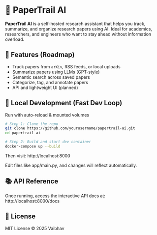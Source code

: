 # 📄 PaperTrail AI

**PaperTrail AI** is a self-hosted research assistant that helps you track, summarize, and organize research papers using AI. Ideal for academics, researchers, and engineers who want to stay ahead without information overload.

## 🚀 Features (Roadmap)

- Track papers from `arXiv`, RSS feeds, or local uploads
- Summarize papers using LLMs (GPT-style)
- Semantic search across saved papers
- Categorize, tag, and annotate papers
- API and lightweight UI (planned)

## 🧪 Local Development (Fast Dev Loop)

Run with auto-reload & mounted volumes

```bash
# Step 1: Clone the repo
git clone https://github.com/yourusername/papertrail-ai.git
cd papertrail-ai

# Step 2: Build and start dev container
docker-compose up --build
```

Then visit: http://localhost:8000

Edit files like app/main.py, and changes will reflect automatically.

## 📚 API Reference

Once running, access the interactive API docs at: http://localhost:8000/docs

## 📜 License

MIT License © 2025 Vaibhav
